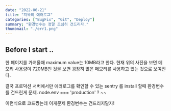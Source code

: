 ```yaml
---
date: "2022-06-21"
title: "지옥의 에러로그"
categories: ["BugFix", "Git", "Deploy"]
summary: "환경변수는 정말 조심히 건드리자."
thumbnail: "./err1.png"
---
```


## Before I start ..

한 페이지를 가져올때 maximum value는 10MB라고 한다. 현재 위의 사진을 보면 메모리 사용량이 720MB인 것을 보면 굉장히 많은 메모리를 사용하고 있는 것으로 보여진다.

결국 프로덕션 서버에서만 에러로그를 확인할 수 있는 sentry 를 install 할때
환경변수를 건드린게 문제.
node.env === 'production' ? ~~

이런식으로 코드짰는데 이게문제
환경변수는 건드리지말자!
